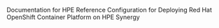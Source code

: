 Documentation for HPE Reference Configuration for Deploying Red Hat OpenShift Container Platform on HPE Synergy
